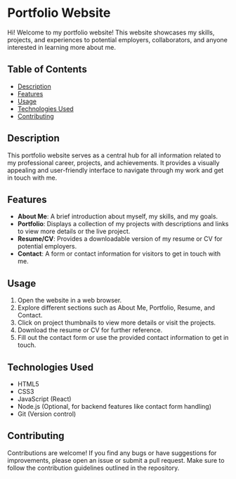 # Portfolio Website

Hi! Welcome to my portfolio website! This website showcases my skills, projects, and experiences to potential employers, collaborators, and anyone interested in learning more about me.

## Table of Contents

- [Description](#description)
- [Features](#features)
- [Usage](#usage)
- [Technologies Used](#technologies-used)
- [Contributing](#contributing)

## Description

This portfolio website serves as a central hub for all information related to my professional career, projects, and achievements. It provides a visually appealing and user-friendly interface to navigate through my work and get in touch with me.

## Features

- **About Me**: A brief introduction about myself, my skills, and my goals.
- **Portfolio**: Displays a collection of my projects with descriptions and links to view more details or the live project.
- **Resume/CV**: Provides a downloadable version of my resume or CV for potential employers.
- **Contact**: A form or contact information for visitors to get in touch with me.

## Usage

1. Open the website in a web browser.
2. Explore different sections such as About Me, Portfolio, Resume, and Contact.
3. Click on project thumbnails to view more details or visit the projects.
4. Download the resume or CV for further reference.
5. Fill out the contact form or use the provided contact information to get in touch.

## Technologies Used

- HTML5
- CSS3
- JavaScript (React)
- Node.js (Optional, for backend features like contact form handling)
- Git (Version control)

## Contributing

Contributions are welcome! If you find any bugs or have suggestions for improvements, please open an issue or submit a pull request. Make sure to follow the contribution guidelines outlined in the repository.

